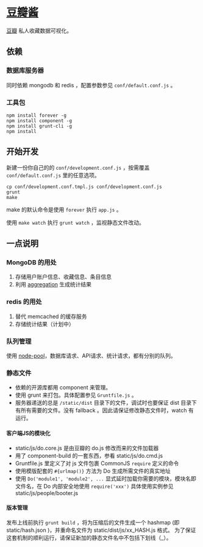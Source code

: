 # [豆瓣酱](http://www.doubanj.com)

[豆瓣](http://www.douban.com) 私人收藏数据可视化。

## 依赖

### 数据库服务器

同时依赖 mongodb 和 redis ，配置参数参见 `conf/default.conf.js` 。

### 工具包

    npm install forever -g
    npm install component -g
    npm install grunt-cli -g
    npm install

## 开始开发

新建一份你自己的的 `conf/development.conf.js` ，按需覆盖 `conf/default.conf.js` 里的任意选项。

    cp conf/development.conf.tmpl.js conf/development.conf.js
    grunt
    make

make 的默认命令是使用 `forever` 执行 `app.js` 。

使用 `make watch` 执行 `grunt watch` ，监视静态文件改动。

## 一点说明

### MongoDB 的用处

  1. 存储用户账户信息、收藏信息、条目信息
  2. 利用 [aggregation](http://docs.mongodb.org/manual/applications/aggregation/) 生成统计结果

### redis 的用处

  1. 替代 memcached 的缓存服务
  2. 存储统计结果（计划中）

### 队列管理

使用 [node-pool](https://github.com/coopernurse/node-pool)，数据库请求、API请求、统计请求，都有分别的队列。

### 静态文件

  - 依赖的开源库都用 component 来管理。 
  - 使用 grunt 来打包。具体配置参见 `Gruntfile.js` 。
  - 服务器递送的总是 `/static/dist` 目录下的文件，调试时也要保证 dist 目录下有所有需要的文件。没有 fallback 。因此请保证修改静态文件时，watch 有运行。

#### 客户端JS的模块化

  - static/js/do.core.js 是由豆瓣的 do.js 修改而来的文件加载器
  - 用了 component-build 的一套东西，参看 static/js/do.cmd.js
  - Gruntfile.js 里定义了对 js 文件包裹 CommonJS `require` 定义的命令
  - 使用模版配套的 `#{urlmap()}` 方法为 Do 生成所需文件的真实地址
  - 使用 `Do('module1', 'module2', ...` 显式延时加载你需要的模块，模块名即文件名，在 Do 内部安全地使用 `require('xxx')`
    具体使用实例参见 static/js/people/booter.js

#### 版本管理

发布上线前执行 `grunt build` ，将为压缩后的文件生成一个 hashmap (即 static/hash.json )，并重命名文件为 static/dist/js/xx\_HASH.js 格式。
为了保证这套机制的顺利运行，请保证新加的静态文件名中不包括下划线（\_）。
